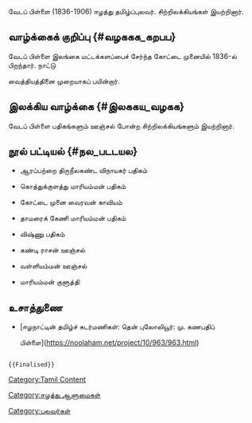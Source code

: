 வேடப் பிள்ளை (1836-1906) ஈழத்து தமிழ்ப்புலவர். சிற்றிலக்கியங்கள் இயற்றினார்.

## வாழ்க்கைக் குறிப்பு {#வழககக_கறபப}

வேடப் பிள்ளை இலங்கை மட்டக்களப்பைச் சேர்ந்த கோட்டை முனையில் 1836-ல் பிறந்தார். நாட்டு
வைத்தியத்தினை முறையாகப் பயின்றார்.

## இலக்கிய வாழ்க்கை {#இலககய_வழகக}

வேடப் பிள்ளை பதிகங்களும் ஊஞ்சல் போன்ற சிற்றிலக்கியங்களும் இயற்றினார்.

## நூல் பட்டியல் {#நல_படடயல}

-   ஆரப்பற்றை திருநீலகண்ட விநாயகர் பதிகம்
-   கொத்துக்குளத்து மாரியம்மன் பதிகம்
-   கோட்டை முனை வைரவன் காவியம்
-   தாமரைக் கேணி மாரியம்மன் பதிகம்
-   விஷ்ணு பதிகம்
-   கண்டி ராசன் ஊஞ்சல்
-   வள்ளியம்மன் ஊஞ்சல்
-   மாரியம்மன் குளுத்தி

## உசாத்துணை

-   [ஈழநாட்டின் தமிழ்ச் சுடர்மணிகள்: தென் புலோலியூர்: மு. கணபதிப்
    பிள்ளை](https://noolaham.net/project/10/963/963.html)

```{=mediawiki}
{{Finalised}}
```
[Category:Tamil Content](Category:Tamil_Content "wikilink")
[Category:ஈழத்து ஆளுமைகள்](Category:ஈழத்து_ஆளுமைகள் "wikilink")
[Category:புலவர்கள்](Category:புலவர்கள் "wikilink")
